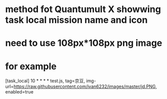 # method fot Quantumult X showwing task local mission name and icon

# need to use 108px*108px png image
# for example
[task_local]
10 * * * * test.js, tag=京豆, img-url=https://raw.githubusercontent.com/ivan6232/images/master/jd.PNG, enabled=true
